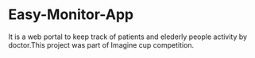 # Easy-Monitor-App
It is a web portal to keep track of patients and elederly people activity by doctor.This project was part of Imagine cup competition.
